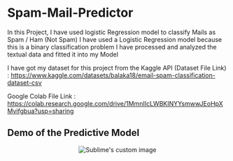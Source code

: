 # Spam-Mail-Predictor
In this Project, I have used logistic Regression model to classify Mails as Spam / Ham (Not Spam)
I have used a Logistic Regression model because this is a binary classification problem
I have processed and analyzed the textual data and fitted it into my Model

I have got my dataset for this project from the Kaggle API (Dataset File Link) : https://www.kaggle.com/datasets/balaka18/email-spam-classification-dataset-csv

Google Colab File Link : https://colab.research.google.com/drive/1MmnIIcLWBKINYYsmwwJEoHpXMvifgbua?usp=sharing

## Demo of the Predictive Model

<p align="center">
  <img src="https://user-images.githubusercontent.com/89131980/190405412-24768c82-a283-4faa-9fde-ed9b3b0d494e.gif" alt="Sublime's custom image"/>
</p>
